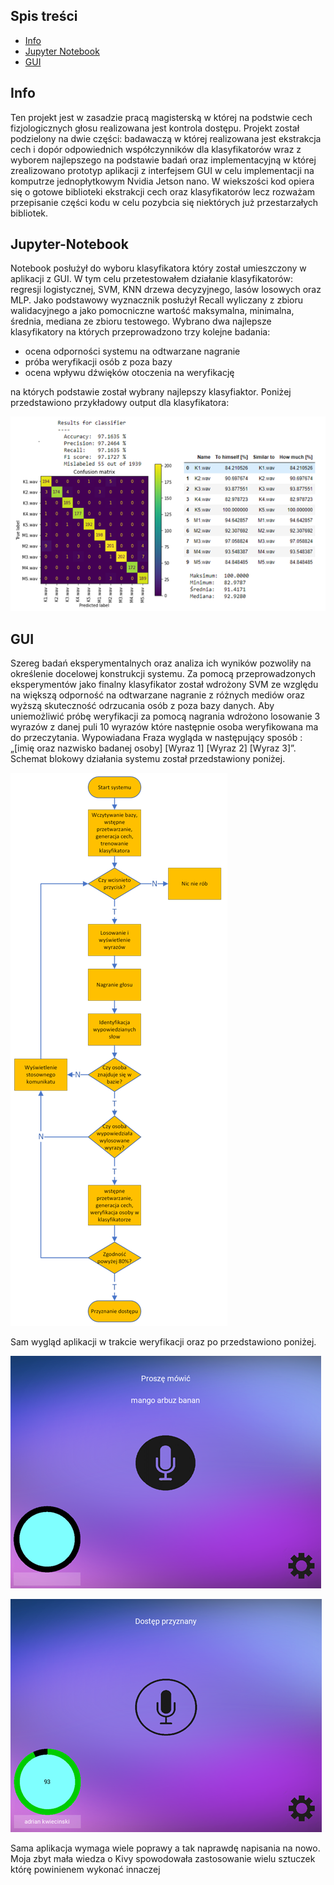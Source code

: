 ## Spis treści

* [Info](#general-info)
* [Jupyter Notebook](#Jupyter-Notebook)
* [GUI](#GUI)

## Info
Ten projekt jest w zasadzie pracą magisterską w której na podstwie cech fizjologicznych głosu realizowana jest kontrola dostępu. Projekt został podzielony na dwie części:
badawaczą w której realizowana jest ekstrakcja cech i dopór odpowiednich współczynników dla klasyfikatorów wraz z wyborem najlepszego na podstawie badań oraz
implementacyjną w której zrealizowano prototyp aplikacji z interfejsem GUI w celu implementacji na komputrze jednopłytkowym Nvidia Jetson nano. W wiekszości kod opiera się
o gotowe biblioteki ekstrakcji cech oraz klasyfikatorów lecz rozważam przepisanie części kodu w celu pozybcia się niektórych już przestarzałych bibliotek.
	
## Jupyter-Notebook
Notebook posłużył do wyboru klasyfikatora który został umieszczony w aplikacji z GUI. W tym celu przetestowałem działanie klasyfikatorów: regresji logistycznej, SVM, KNN
drzewa decyzyjnego, lasów losowych oraz MLP. Jako podstawowy wyznacznik posłużył Recall wyliczany z zbioru walidacyjnego a jako pomocniczne wartość maksymalna, minimalna, 
średnia, mediana ze zbioru testowego. Wybrano dwa najlepsze klasyfikatory na których przeprowadzono trzy kolejne badania: 

* ocena odporności systemu na odtwarzane nagranie
* próba weryfikacji osób z poza bazy
* ocena wpływu dźwięków otoczenia na weryfikację

na których podstawie został wybrany najlepszy klasyfiaktor. Poniżej przedstawiono przykładowy output dla klasyfikatora:

![alt text](Picture/Jupyter_KNN_result.png)

	
## GUI
Szereg badań eksperymentalnych oraz analiza ich wyników pozwoliły na określenie docelowej konstrukcji systemu. Za pomocą przeprowadzonych eksperymentów 
jako finalny klasyfikator został wdrożony SVM ze względu na większą odporność na odtwarzane nagranie z różnych mediów oraz wyższą skuteczność odrzucania osób z poza
bazy danych. Aby uniemożliwić próbę weryfikacji za pomocą nagrania wdrożono losowanie 3 wyrazów z danej puli 10 wyrazów które następnie osoba weryfikowana ma do 
przeczytania. Wypowiadana Fraza wygląda w następujący sposób : „[imię oraz nazwisko badanej osoby] [Wyraz 1] [Wyraz 2] [Wyraz 3]”. Schemat blokowy działania systemu 
został przedstawiony poniżej.

![alt text](Picture/Schemat.png)

Sam wygląd aplikacji w trakcie weryfikacji oraz po przedstawiono poniżej.

![alt text](Picture/GUI_test.png)

![alt text](Picture/GUI_access.png)

Sama aplikacja wymaga wiele poprawy a tak naprawdę napisania na nowo. Moja zbyt mała wiedza o Kivy spowodowała zastosowanie wielu sztuczek którę powinienem wykonać 
innaczej
